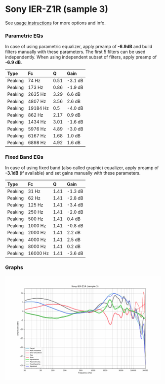 # Sony IER-Z1R (sample 3)
See [usage instructions](https://github.com/jaakkopasanen/AutoEq#usage) for more options and info.

### Parametric EQs
In case of using parametric equalizer, apply preamp of **-6.9dB** and build filters manually
with these parameters. The first 5 filters can be used independently.
When using independent subset of filters, apply preamp of **-6.9 dB**.

| Type    | Fc       |    Q | Gain    |
|:--------|:---------|:-----|:--------|
| Peaking | 74 Hz    | 0.51 | -3.1 dB |
| Peaking | 173 Hz   | 0.86 | -1.9 dB |
| Peaking | 2635 Hz  | 3.29 | 6.6 dB  |
| Peaking | 4807 Hz  | 3.56 | 2.6 dB  |
| Peaking | 19184 Hz | 0.5  | -4.0 dB |
| Peaking | 862 Hz   | 2.17 | 0.9 dB  |
| Peaking | 1434 Hz  | 3.01 | -1.6 dB |
| Peaking | 5976 Hz  | 4.89 | -3.0 dB |
| Peaking | 6167 Hz  | 1.68 | 1.0 dB  |
| Peaking | 6898 Hz  | 4.92 | 1.6 dB  |

### Fixed Band EQs
In case of using fixed band (also called graphic) equalizer, apply preamp of **-3.1dB**
(if available) and set gains manually with these parameters.

| Type    | Fc       |    Q | Gain    |
|:--------|:---------|:-----|:--------|
| Peaking | 31 Hz    | 1.41 | -1.3 dB |
| Peaking | 62 Hz    | 1.41 | -2.8 dB |
| Peaking | 125 Hz   | 1.41 | -3.4 dB |
| Peaking | 250 Hz   | 1.41 | -2.0 dB |
| Peaking | 500 Hz   | 1.41 | 0.4 dB  |
| Peaking | 1000 Hz  | 1.41 | -0.8 dB |
| Peaking | 2000 Hz  | 1.41 | 2.2 dB  |
| Peaking | 4000 Hz  | 1.41 | 2.5 dB  |
| Peaking | 8000 Hz  | 1.41 | 0.2 dB  |
| Peaking | 16000 Hz | 1.41 | -3.6 dB |

### Graphs
![](./Sony%20IER-Z1R%20(sample%203).png)